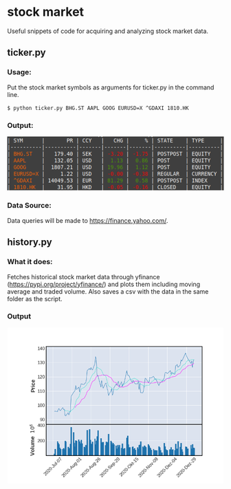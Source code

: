 # stock market
Useful snippets of code for acquiring and analyzing stock market data.

## ticker.py

### Usage:

Put the stock market symbols as arguments for ticker.py in the command line.
```
$ python ticker.py BHG.ST AAPL GOOG EURUSD=X ^GDAXI 1810.HK
```

### Output:

![alt text](ticker.png "ticker.py")

### Data Source:

Data queries will be made to https://finance.yahoo.com/.


## history.py

### What it does:

Fetches historical stock market data through yfinance (https://pypi.org/project/yfinance/) and plots them including moving average and traded volume. Also saves a csv with the data in the same folder as the script.

### Output

![alt text](history.png "history.py")
